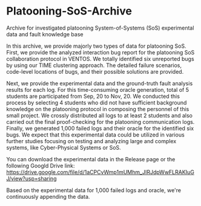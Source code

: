 # Platooning-SoS-Archive
Archive for investigated platooning System-of-Systems (SoS) experimental data and fault knowledge base

In this archive, we provide majorly two types of data for platooning SoS.
First, we provide the analyzed interaction bug report for the platooning SoS collaboration protocol in VENTOS.
We totally identified six unreported bugs by using our TIME clustering approach.
The detailed failure scenarios, code-level locations of bugs, and their possible solutions are provided. 

Next, we provide the experimental data and the ground-truth fault analysis results for each log.
For this time-consuming oracle generation, total of 5 students are participated from Sep, 20 to Nov, 20.
We conducted this process by selecting 4 students who did not have sufficient background knowledge on the platooning protocol in composing the personnel of this small project.
We crossly distributed all logs to at least 2 students and also carried out the final proof-checking for the platooning communication logs.
Finally, we generated 1,000 failed logs and their oracle for the identified six bugs.
We expect that this experimental data could be utilized in various further studies focusing on testing and analyzing large and complex systems, like Cyber-Physical Systems or SoS.

You can download the experimental data in the Release page or the following Googld Drive link:
https://drive.google.com/file/d/1aCPCvWmp1mUMhm_JIRJdpWwFLRAKIuGJ/view?usp=sharing

Based on the experimental data for 1,000 failed logs and oracle, we're continuously appending the data.
